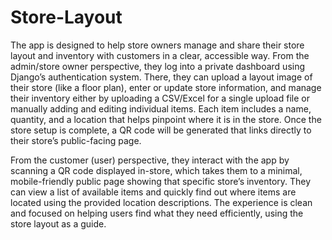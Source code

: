 # Store-Layout
The app is designed to help store owners manage and share their store layout and inventory with customers in a clear, accessible way. From the admin/store owner perspective, they log into a private dashboard using Django’s authentication system. There, they can upload a layout image of their store (like a floor plan), enter or update store information, and manage their inventory either by uploading a CSV/Excel for a single upload file or manually adding and editing individual items. Each item includes a name, quantity, and a location that helps pinpoint where it is in the store. Once the store setup is complete, a QR code will be generated that links directly to their store’s public-facing page.

From the customer (user) perspective, they interact with the app by scanning a QR code displayed in-store, which takes them to a minimal, mobile-friendly public page showing that specific store’s inventory. They can view a list of available items and quickly find out where items are located using the provided location descriptions. The experience is clean and focused on helping users find what they need efficiently, using the store layout as a guide.
